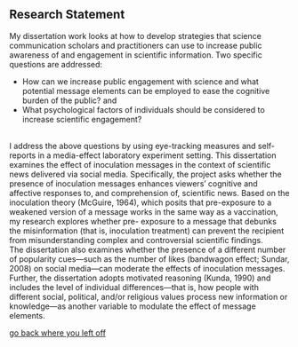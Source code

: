 

## Research Statement 
My dissertation work looks at how to develop strategies that science communication scholars and practitioners can use to increase public awareness of and engagement in scientific information. Two specific questions are addressed: 
* How can we increase public engagement with science and what potential message elements can be employed to ease the cognitive burden of the public? and 
* What psychological factors of individuals should be considered to increase scientific engagement? 
<br>
I address the above questions by using eye-tracking measures and self-reports in a media-effect laboratory experiment setting. 
This dissertation examines the effect of inoculation messages in the context of scientific news delivered via social media. Specifically, the project asks whether the presence of inoculation messages enhances viewers’ cognitive and affective responses to, and comprehension of, scientific news. Based on the inoculation theory (McGuire, 1964), which posits that pre-exposure to a weakened version of a message works in the same way as a vaccination, my research explores whether pre- exposure to a message that debunks the misinformation (that is, inoculation treatment) can prevent the recipient from misunderstanding complex and controversial scientific findings. 
<br>
The dissertation also examines whether the presence of a different number of popularity cues—such as the number of likes (bandwagon effect; Sundar, 2008) on social media—can moderate the effects of inoculation messages. Further, the dissertation adopts motivated reasoning (Kunda, 1990) and includes the level of individual differences—that is, how people with different social, political, and/or religious values process new information or knowledge—as another variable to modulate the effect of message elements. 
<br>

[go back where you left off](./)
